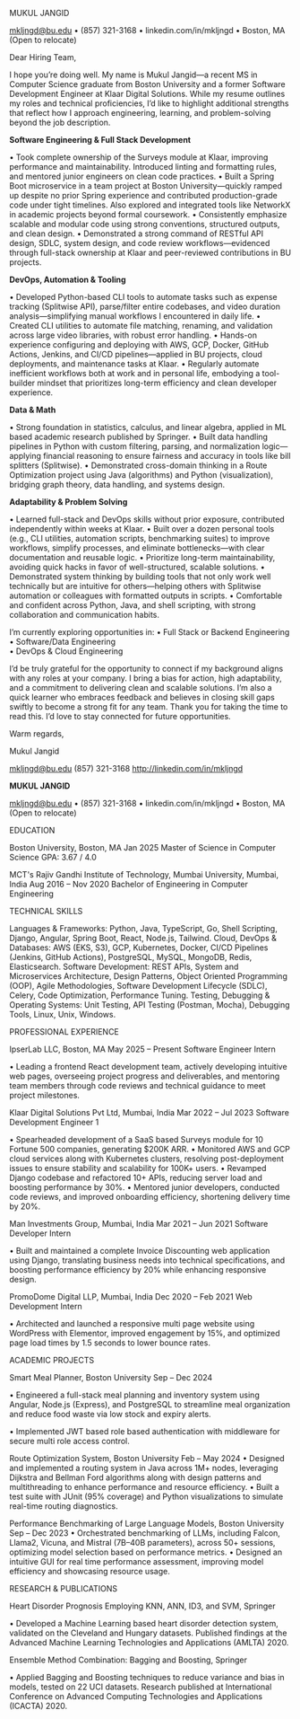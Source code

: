 MUKUL JANGID 

mkljngd@bu.edu • (857) 321-3168 • linkedin.com/in/mkljngd • Boston, MA (Open to relocate) 

Dear Hiring Team, 

I hope you’re doing well. My name is Mukul Jangid—a recent MS in Computer Science graduate from Boston University  and a former Software Development Engineer at Klaar Digital Solutions. While my resume outlines my roles and technical  proficiencies, I’d like to highlight additional strengths that reflect how I approach engineering, learning, and problem-solving  beyond the job description. 


**Software Engineering & Full Stack Development** 

• Took complete ownership of the Surveys module at Klaar, improving performance and maintainability. Introduced  linting and formatting rules, and mentored junior engineers on clean code practices. 
• Built a Spring Boot microservice in a team project at Boston University—quickly ramped up despite no prior Spring  experience and contributed production-grade code under tight timelines. Also explored and integrated tools like  NetworkX in academic projects beyond formal coursework. 
• Consistently emphasize scalable and modular code using strong conventions, structured outputs, and clean design. 
• Demonstrated a strong command of RESTful API design, SDLC, system design, and code review workflows—evidenced through full-stack ownership at Klaar and peer-reviewed contributions in BU projects. 

**DevOps, Automation & Tooling**

• Developed Python-based CLI tools to automate tasks such as expense tracking (Splitwise API), parse/filter entire  codebases, and video duration analysis—simplifying manual workflows I encountered in daily life. 
• Created CLI utilities to automate file matching, renaming, and validation across large video libraries, with robust error 
handling. 
• Hands-on experience configuring and deploying with AWS, GCP, Docker, GitHub Actions, Jenkins, and CI/CD 
pipelines—applied in BU projects, cloud deployments, and maintenance tasks at Klaar. 
• Regularly automate inefficient workflows both at work and in personal life, embodying a tool-builder mindset that  prioritizes long-term efficiency and clean developer experience. 

**Data & Math** 

• Strong foundation in statistics, calculus, and linear algebra, applied in ML based academic research published by  Springer. 
• Built data handling pipelines in Python with custom filtering, parsing, and normalization logic—applying financial  reasoning to ensure fairness and accuracy in tools like bill splitters (Splitwise). 
• Demonstrated cross-domain thinking in a Route Optimization project using Java (algorithms) and Python  (visualization), bridging graph theory, data handling, and systems design. 

**Adaptability & Problem Solving** 

• Learned full-stack and DevOps skills without prior exposure, contributed independently within weeks at Klaar. 
• Built over a dozen personal tools (e.g., CLI utilities, automation scripts, benchmarking suites) to improve workflows, simplify processes, and eliminate bottlenecks—with clear documentation and reusable logic. 
• Prioritize long-term maintainability, avoiding quick hacks in favor of well-structured, scalable solutions. 
• Demonstrated system thinking by building tools that not only work well technically but are intuitive for others—helping others with Splitwise automation or colleagues with formatted outputs in scripts. 
• Comfortable and confident across Python, Java, and shell scripting, with strong collaboration and communication habits. 

I’m currently exploring opportunities in: 
• Full Stack or Backend Engineering 
• Software/Data Engineering  
• DevOps & Cloud Engineering 

I’d be truly grateful for the opportunity to connect if my background aligns with any roles at your company. I bring a bias for  action, high adaptability, and a commitment to delivering clean and scalable solutions. I’m also a quick learner who  embraces feedback and believes in closing skill gaps swiftly to become a strong fit for any team. Thank you for taking the time to read this. I’d love to stay connected for future opportunities. 

Warm regards, 

Mukul Jangid 

mkljngd@bu.edu
(857) 321-3168
http://linkedin.com/in/mkljngd


**MUKUL JANGID** 

mkljngd@bu.edu • (857) 321-3168 • linkedin.com/in/mkljngd • Boston, MA (Open to relocate) 

EDUCATION 

Boston University, Boston, MA                                                                                                                                                Jan 2025 
Master of Science in Computer Science   GPA: 3.67 / 4.0  

MCT's Rajiv Gandhi Institute of Technology, Mumbai University, Mumbai, India                                                Aug 2016 – Nov 2020 
Bachelor of Engineering in Computer Engineering 

TECHNICAL SKILLS 

Languages & Frameworks: Python, Java, TypeScript, Go, Shell Scripting, Django, Angular, Spring Boot, React, Node.js, Tailwind. 
Cloud, DevOps & Databases: AWS (EKS, S3), GCP, Kubernetes, Docker, CI/CD Pipelines (Jenkins, GitHub Actions), 
PostgreSQL, MySQL, MongoDB, Redis, Elasticsearch. 
Software Development: REST APIs, System and Microservices Architecture, Design Patterns, Object Oriented Programming 
(OOP), Agile Methodologies, Software Development Lifecycle (SDLC), Celery, Code Optimization, Performance Tuning. 
Testing, Debugging & Operating Systems: Unit Testing, API Testing (Postman, Mocha), Debugging Tools, Linux, Unix, Windows. 

PROFESSIONAL EXPERIENCE 

IpserLab LLC, Boston, MA     May 2025 – Present 
Software Engineer Intern 

• Leading a frontend React development team, actively developing intuitive web pages, overseeing project progress and deliverables, and mentoring team members through code reviews and technical guidance to meet project milestones. 

Klaar Digital Solutions Pvt Ltd, Mumbai, India                                                                                                  Mar 2022 – Jul 2023 
Software Development Engineer 1 

• Spearheaded development of a SaaS based Surveys module for 10 Fortune 500 companies, generating $200K ARR. 
• Monitored AWS and GCP cloud services along with Kubernetes clusters, resolving post-deployment issues to ensure stability and scalability for 100K+ users. 
• Revamped Django codebase and refactored 10+ APIs, reducing server load and boosting performance by 30%. 
• Mentored junior developers, conducted code reviews, and improved onboarding efficiency, shortening delivery time by 20%. 

Man Investments Group, Mumbai, India                                                                                                           Mar 2021 – Jun 2021 
Software Developer Intern 

• Built and maintained a complete Invoice Discounting web application using Django, translating business needs into  technical specifications, and boosting performance efficiency by 20% while enhancing responsive design. 

PromoDome Digital LLP, Mumbai, India                                                                                                          Dec 2020 – Feb 2021 
Web Development Intern 

• Architected and launched a responsive multi page website using WordPress with Elementor, improved engagement by 15%, and optimized page load times by 1.5 seconds to lower bounce rates. 

ACADEMIC PROJECTS 

Smart Meal Planner, Boston University                                                                                                                      Sep – Dec 2024 

• Engineered a full-stack meal planning and inventory system using Angular, Node.js (Express), and PostgreSQL to streamline meal organization and reduce food waste via low stock and expiry alerts. 

• Implemented JWT based role based authentication with middleware for secure multi role access control. 

Route Optimization System, Boston University         Feb – May 2024 
• Designed and implemented a routing system in Java across 1M+ nodes, leveraging Dijkstra and Bellman Ford algorithms along with design patterns and multithreading to enhance performance and resource efficiency. 
• Built a test suite with JUnit (95% coverage) and Python visualizations to simulate real-time routing diagnostics. 

Performance Benchmarking of Large Language Models, Boston University         Sep – Dec 2023 
• Orchestrated benchmarking of LLMs, including Falcon, Llama2, Vicuna, and Mistral (7B–40B parameters), across 50+ sessions, optimizing model selection based on performance metrics. 
• Designed an intuitive GUI for real time performance assessment, improving model efficiency and showcasing resource usage. 

RESEARCH & PUBLICATIONS 

Heart Disorder Prognosis Employing KNN, ANN, ID3, and SVM, Springer

• Developed a Machine Learning based heart disorder detection system, validated on the Cleveland and Hungary datasets. 
Published findings at the Advanced Machine Learning Technologies and Applications (AMLTA) 2020.  

Ensemble Method Combination: Bagging and Boosting, Springer       

• Applied Bagging and Boosting techniques to reduce variance and bias in models, tested on 22 UCI datasets. Research published at International Conference on Advanced Computing Technologies and Applications (ICACTA) 2020.


